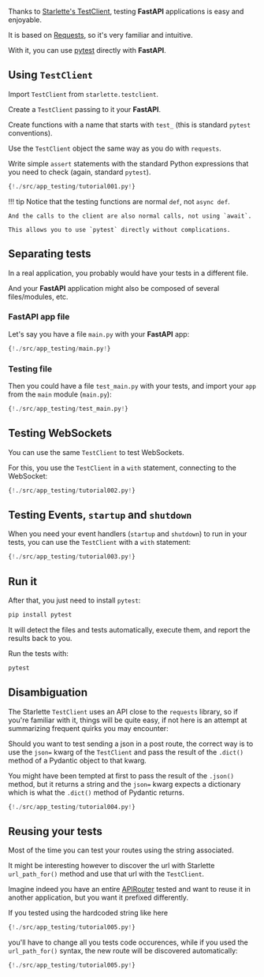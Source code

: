 Thanks to <a href="https://www.starlette.io/testclient/" target="_blank">Starlette's TestClient</a>, testing **FastAPI** applications is easy and enjoyable.

It is based on <a href="http://docs.python-requests.org" target="_blank">Requests</a>, so it's very familiar and intuitive.

With it, you can use <a href="https://docs.pytest.org/" target="_blank">pytest</a> directly with **FastAPI**.

## Using `TestClient`

Import `TestClient` from `starlette.testclient`.

Create a `TestClient` passing to it your **FastAPI**.

Create functions with a name that starts with `test_` (this is standard `pytest` conventions).

Use the `TestClient` object the same way as you do with `requests`.

Write simple `assert` statements with the standard Python expressions that you need to check (again, standard `pytest`).

```Python hl_lines="2 12 15 16 17 18"
{!./src/app_testing/tutorial001.py!}
```

!!! tip
    Notice that the testing functions are normal `def`, not `async def`. 
    
    And the calls to the client are also normal calls, not using `await`.

    This allows you to use `pytest` directly without complications.


## Separating tests

In a real application, you probably would have your tests in a different file.

And your **FastAPI** application might also be composed of several files/modules, etc.

### **FastAPI** app file

Let's say you have a file `main.py` with your **FastAPI** app:

```Python
{!./src/app_testing/main.py!}
```

### Testing file

Then you could have a file `test_main.py` with your tests, and import your `app` from the `main` module (`main.py`):

```Python
{!./src/app_testing/test_main.py!}
```

## Testing WebSockets

You can use the same `TestClient` to test WebSockets.

For this, you use the `TestClient` in a `with` statement, connecting to the WebSocket:

```Python hl_lines="27 28 29 30 31"
{!./src/app_testing/tutorial002.py!}
```

## Testing Events, `startup` and `shutdown`

When you need your event handlers (`startup` and `shutdown`) to run in your tests, you can use the `TestClient` with a `with` statement:

```Python hl_lines="9 10 11 12 20 21 22 23 24"
{!./src/app_testing/tutorial003.py!}
```

## Run it

After that, you just need to install `pytest`:

```bash
pip install pytest
```

It will detect the files and tests automatically, execute them, and report the results back to you.

Run the tests with:

```bash
pytest
```

## Disambiguation

The Starlette `TestClient` uses an API close to the `requests` library, so if you're familiar with it, things will be quite easy, if not here is an attempt at summarizing frequent quirks you may encounter:

Should you want to test sending a json in a post route, the correct way is to use the `json=` kwarg of the `TestClient` and pass the result of the `.dict()` method of a Pydantic object to that kwarg.

You might have been tempted at first to pass the result of the `.json()` method, but it returns a string and the `json=` kwarg expects a dictionary which is what the `.dict()` method of Pydantic returns.

```Python hl_lines="21 22"
{!./src/app_testing/tutorial004.py!}
```

## Reusing your tests

Most of the time you can test your routes using the string associated.

It might be interesting however to discover the url with Starlette `url_path_for()` method and use that url with the `TestClient`.

Imagine indeed you have an entire [APIRouter](https://fastapi.tiangolo.com/tutorial/bigger-applications/#apirouter) tested and want to reuse it in another application, but you want it prefixed differently.

If you tested using the hardcoded string like here
 
```Python hl_lines="37"
{!./src/app_testing/tutorial005.py!}
```

 you'll have to change all you tests code occurences, while if you used the `url_path_for()` syntax, the new route will be discovered automatically:
 
 ```Python hl_lines="28"
{!./src/app_testing/tutorial005.py!}
```
 
